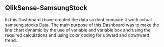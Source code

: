 ## QlikSense-SamsungStock
In this Dashboard i have created the data so dont compare it woth actual samsung stocks Data.
The main purpose of this Dashboard was to make the line chart dynamic by the use of variable and variable box and using the required calculations and using color coding for upward and downward trend.
